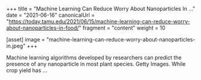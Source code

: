 +++
title = "Machine Learning Can Reduce Worry About Nanoparticles In ..."
date = "2021-06-16"
canonicalUrl = "https://today.tamu.edu/2021/06/15/machine-learning-can-reduce-worry-about-nanoparticles-in-food/"
fragment = "content"
weight = 10

[asset]
    image = "machine-learning-can-reduce-worry-about-nanoparticles-in.jpeg"
+++

Machine learning algorithms developed by researchers can predict the 
presence of any nanoparticle in most plant species. Getty Images. While 
crop yield has ...

